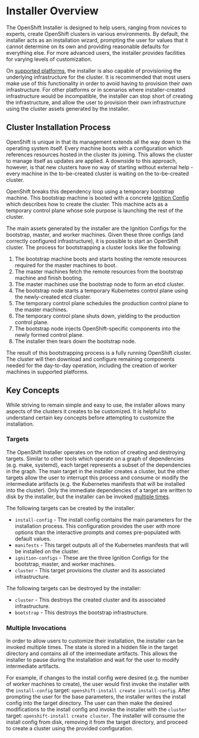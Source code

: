 # Installer Overview

The OpenShift Installer is designed to help users, ranging from novices to experts, create OpenShift clusters in various environments. By default, the installer acts as an installation wizard, prompting the user for values that it cannot determine on its own and providing reasonable defaults for everything else. For more advanced users, the installer provides facilities for varying levels of customization.

On [supported platforms](../../README#supported-platforms), the installer is also capable of provisioning the underlying infrastructure for the cluster. It is recommended that most users make use of this functionality in order to avoid having to provision their own infrastructure. For other platforms or in scenarios where installer-created infrastructure would be incompatible, the installer can stop short of creating the infrastructure, and allow the user to provision their own infrastructure using the cluster assets generated by the installer.

## Cluster Installation Process

OpenShift is unique in that its management extends all the way down to the operating system itself. Every machine boots with a configuration which references resources hosted in the cluster its joining. This allows the cluster to manage itself as updates are applied. A downside to this approach, however, is that new clusters have no way of starting without external help - every machine in the to-be-created cluster is waiting on the to-be-created cluster.

OpenShift breaks this dependency loop using a temporary bootstrap machine. This bootstrap machine is booted with a concrete [Ignition Config][ignition] which describes how to create the cluster. This machine acts as a temporary control plane whose sole purpose is launching the rest of the cluster.

The main assets generated by the installer are the Ignition Configs for the bootstrap, master, and worker machines. Given these three configs (and correctly configured infrastructure), it is possible to start an OpenShift cluster. The process for bootstrapping a cluster looks like the following:

  1. The bootstrap machine boots and starts hosting the remote resources required for the master machines to boot.
  2. The master machines fetch the remote resources from the bootstrap machine and finish booting.
  3. The master machines use the bootstrap node to form an etcd cluster.
  4. The bootstrap node starts a temporary Kubernetes control plane using the newly-created etcd cluster.
  5. The temporary control plane schedules the production control plane to the master machines.
  6. The temporary control plane shuts down, yielding to the production control plane.
  7. The bootstrap node injects OpenShift-specific components into the newly formed control plane.
  8. The installer then tears down the bootstrap node.

The result of this bootstrapping process is a fully running OpenShift cluster. The cluster will then download and configure remaining components needed for the day-to-day operation, including the creation of worker machines in supported platforms.

[ignition]: https://github.com/coreos/ignition/blob/master/doc/getting-started.md

## Key Concepts

While striving to remain simple and easy to use, the installer allows many aspects of the clusters it creates to be customized. It is helpful to understand certain key concepts before attempting to customize the installation.

### Targets

The OpenShift Installer operates on the notion of creating and destroying targets. Similar to other tools which operate on a graph of dependencies (e.g. make, systemd), each target represents a subset of the dependencies in the graph. The main target in the installer creates a cluster, but the other targets allow the user to interrupt this process and consume or modify the intermediate artifacts (e.g. the Kubernetes manifests that will be installed into the cluster). Only the immediate dependencies of a target are written to disk by the installer, but the installer can be invoked [multiple times](#multiple-invocations).

The following targets can be created by the installer:

- `install-config` - The install config contains the main parameters for the installation process. This configuration provides the user with more options than the interactive prompts and comes pre-populated with default values.
- `manifests` - This target outputs all of the Kubernetes manifests that will be installed on the cluster.
- `ignition-configs` - These are the three Ignition Configs for the bootstrap, master, and worker machines.
- `cluster` - This target provisions the cluster and its associated infrastructure.

The following targets can be destroyed by the installer:

- `cluster` - This destroys the created cluster and its associated infrastructure.
- `bootstrap` - This destroys the bootstrap infrastructure.

### Multiple Invocations

In order to allow users to customize their installation, the installer can be invoked multiple times. The state is stored in a hidden file in the target directory and contains all of the intermediate artifacts. This allows the installer to pause during the installation and wait for the user to modify intermediate artifacts.

For example, if changes to the install config were desired (e.g. the number of worker machines to create), the user would first invoke the installer with the `install-config` target: `openshift-install create install-config`. After prompting the user for the base parameters, the installer writes the install config into the target directory. The user can then make the desired modifications to the install config and invoke the installer with the `cluster` target: `openshift-install create cluster`. The installer will consume the install config from disk, removing it from the target directory, and proceed to create a cluster using the provided configuration.
